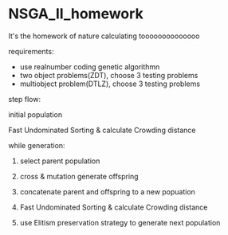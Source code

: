 # NSGA_II_homework
It's the homework of nature calculating toooooooooooooo

requirements:
* use realnumber coding genetic algorithmn
* two object problems(ZDT), choose 3 testing problems
* multiobject problem(DTLZ), choose 3 testing problems

step flow:

initial population

Fast Undominated Sorting &  calculate Crowding distance

while generation:

1. select parent population

2. cross & mutation generate offspring

3. concatenate parent and offspring to a new popuation

4. Fast Undominated Sorting &  calculate Crowding distance

5. use Elitism preservation strategy to generate next population

